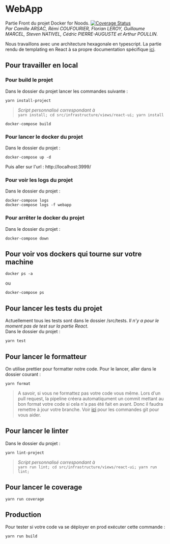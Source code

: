 # WebApp

Partie Front du projet Docker for Noods. [![Coverage Status](https://coveralls.io/repos/github/docker-for-noob/webapp/badge.svg)](https://coveralls.io/github/docker-for-noob/webapp)  
*Par Camille ARSAC, Rémi COUFOURIER, Florian LEROY, Guillaume MARCEL, Steven NATIVEL, Cédric PIERRE-AUGUSTE et Arthur POULLIN.*

Nous travaillons avec une architecture hexagonale en typescript. La partie rendu de templating en React à sa propre documentation spécifique [ici](./src/infrastructure/views/react-ui/README.md).


## **Pour travailler en local**
### **Pour build le projet**

Dans le dossier du projet lancer les commandes suivante : 
```
yarn install-project 
```
>*Script personnalisé correspondant à*  
`yarn install; cd src/infrastructure/views/react-ui; yarn install`
```
docker-compose build
```

### **Pour lancer le docker du projet**

Dans le dossier du projet : 
```
docker-compose up -d
```

Puis aller sur l'url : http://localhost:3999/

### **Pour voir les logs du projet**

Dans le dossier du projet : 
```
docker-compose logs
docker-compose logs -f webapp
```
### **Pour arrêter le docker du projet**

Dans le dossier du projet : 
```
docker-compose down
```


## **Pour voir vos dockers qui tourne sur votre machine**

```
docker ps -a
``` 
ou 
```
docker-compose ps
```

## **Pour lancer les tests du projet**

Actuellement tous les tests sont dans le dossier /src/tests. *Il n'y a pour le moment pas de test sur la partie React.*  
Dans le dossier du projet :

```
yarn test
```

## **Pour lancer le formatteur**

On utilise prettier pour formatter notre code. 
Pour le lancer, aller dans le dossier courant :
```
yarn format
```
> A savoir, si vous ne formattez pas votre code vous même. Lors d'un pull request, la pipeline créera automatiqument un commit mettant au bon format votre code si cela n'a pas été fait en avant. Donc il faudra remettre à jour votre branche. Voir [ici](./GIT.md) pour les commandes git pour vous aider.  

## **Pour lancer le linter**

Dans le dossier du projet :
```
yarn lint-project
```
>*Script personnalisé correspondant à*  
`yarn run lint; cd src/infrastructure/views/react-ui; yarn run lint;`

## **Pour lancer le coverage**
```
yarn run coverage
```

## **Production**
Pour tester si votre code va se déployer en prod exécuter cette commande :
```
yarn run build
```

